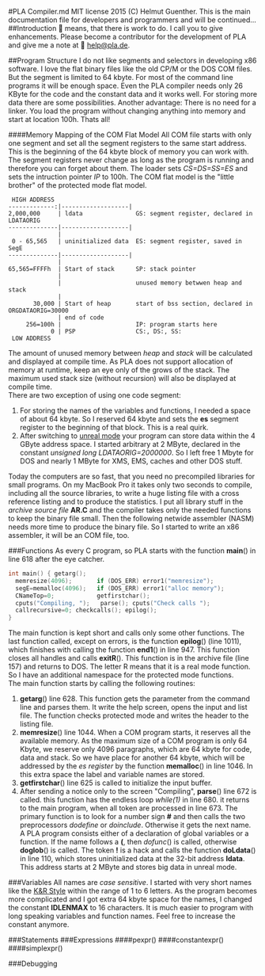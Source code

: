 #PLA Compiler.md 
MIT license 2015 (C) Helmut Guenther. 
This is the main documentation file for developers and programmers and will be continued...
##Introduction
:round_pushpin:  means, that there is work to do. I call you to give enhancements. Please become a contributor for the development of PLA and give me a note at :e-mail: help@pla.de.    

##Program Structure
I do not like segments and selectors in developing x86 software. I love the flat binary files like the old CP/M or the DOS COM files. But the segment is limited to 64 kbyte. For most of the command line programs it will be enough space. Even the PLA compiler needs only 26 KByte for the code and the constant data and it works well. For storing more data there are some possibilities. Another advantage: There is no need for a linker. You load the program without changing anything into memory and start at location 100h. Thats all!

####Memory Mapping of the COM Flat Model
All COM file starts with only one segment and set all the segment registers to the same start address. This is the beginning of the 64 kbyte block of memory you can work with. The segment registers never change as long as the program is running and therefore you can forget about them. The loader sets *CS=DS=SS=ES* and sets the intruction pointer *IP* to 100h. The COM flat model is the "little brother" of the protected mode flat model. 
```
 HIGH ADDRESS                    
-------------:|-------------------|
2,000,000     | ldata               GS: segment register, declared in LDATAORIG
--------------|-------------------|              
              |                    
 0 - 65,565   | uninitialized data  ES: segment register, saved in SegE
--------------|-------------------|
              |
65,565=FFFFh  | Start of stack      SP: stack pointer
              |
              |                     unused memory betwwen heap and stack      
              |
       30,000 | Start of heap       start of bss section, declared in ORGDATAORIG=30000 
              | end of code                    
     256=100h |                     IP: program starts here
            0 | PSP                 CS:, DS:, SS:
 LOW ADDRESS  
```
The amount of unused memory between *heap* and *stack* will be calculated and displayed at compile time. As PLA does not support allocation of memory at runtime, keep an eye only of the grows of the stack. The maximum used stack size (without recursion) will also be displayed at compile time.           
There are two exception of using one code segment:     
1. For storing the names of the variables and functions, I needed a space of about 64 kbyte. So I reserved 64 kbyte and sets the **es** segment register to the beginning of that block. This is a real quirk.   
2. After switching to [unreal mode](http://en.wikipedia.org/wiki/Unreal_mode) your program can store data within the 4 GByte address space. I started arbitrary at 2 MByte, declared in the constant *unsigned long LDATAORIG=2000000*. So I left free 1 Mbyte for DOS and nearly 1 MByte for XMS, EMS, caches and other DOS stuff.

Today the computers are so fast, that you need no precompiled libraries for small programs. On my MacBook Pro it takes only two seconds to compile, including all the source libraries, to write a huge listing file with a cross reference listing and to produce the statistics. I put all library stuff in the *archive source file* **AR.C** and the compiler takes only the needed functions to keep the binary file small. Then the following netwide assembler (NASM) needs more time to produce the binary file. So I started to write an x86 assembler, it will be an COM file, too.

###Functions
As every C program, so PLA starts with the function **main**() in line 618 after the eye catcher. 
```C
int main() { getarg();
  memresize(4096);       if (DOS_ERR) error1("memresize");
  segE=memalloc(4096);   if (DOS_ERR) error1("alloc memory");
  CNameTop=0;            getfirstchar();
  cputs("Compiling, ");   parse(); cputs("Check calls ");
  callrecursive=0; checkcalls(); epilog();
}
```
The main function is kept short and calls only some other functions. The last function called, except on errors,  is the function **epilog**() (line 1011), which finishes with calling the function **end1**() in line 947. This function closes all handles and calls **exitR**(). This function is in the archive file (line 157) and returns to DOS. The letter R means that it is a real mode function. So I have an additional namespace for the protected mode functions.    
The main function starts by calling the following routines:

1. **getarg**() line 628. This function gets the parameter from the command line and parses them. It write the help screen, opens the input and list file. The function checks protected mode and writes the header to the listing file.
2. **memresize**() line 1044. When a COM program starts, it reserves all the available memory. As the maximum size of a COM program is only 64 Kbyte, we reserve only 4096 paragraphs, which are 64 kbyte for code, data and stack. So we have place for another 64 kbyte, which will be addressed by the *es register* by the function **memalloc**() in line 1046. In this extra space the label and variable names are stored. 
3. **getfirstchar**() line 625 is called to initialize the input buffer.
4. After sending a notice only to the screen "Compiling", **parse**() line 672 is called. this function has the endless loop *while(1)* in line 680. it returns to the main program, when all token are processed in line 673. The primary function is to look for a number sign **#** and then calls the two preprocessors *dodefine* or *doinclude*. Otherwise it gets the next name. A PLA program consists either of a declaration of global variables or a function. If the name follows a **(**, then *dofunc*() is called, otherwise **doglob**() is called. The token **!** is a hack and calls the function **doLdata**() in line 110, which stores uninitialized data at the 32-bit address **ldata**. This address starts at 2 MByte and stores big data in unreal mode.

###Variables
All names are *case sensitive*. I started with very short names like the [K&R Style](http://en.wikipedia.org/wiki/C_(programming_language)#K.26R_C) within the range of 1 to 6 letters. As the program becomes more complicated and I got extra 64 kbyte space for the names, I changed the constant **IDLENMAX** to 16 characters. It is much easier to program with long speaking variables and function names. Feel free to increase the constant anymore.

###Statements
###Expressions
####pexpr()
####constantexpr()
####simplexpr()

###Debugging
